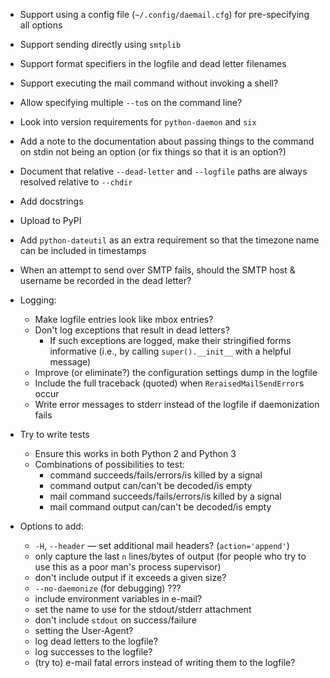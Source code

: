 - Support using a config file (`~/.config/daemail.cfg`) for pre-specifying all
  options
- Support sending directly using `smtplib`
- Support format specifiers in the logfile and dead letter filenames
- Support executing the mail command without invoking a shell?
- Allow specifying multiple `--to`s on the command line?
- Look into version requirements for `python-daemon` and `six`
- Add a note to the documentation about passing things to the command on stdin
  not being an option (or fix things so that it is an option?)
- Document that relative `--dead-letter` and `--logfile` paths are always
  resolved relative to `--chdir`
- Add docstrings
- Upload to PyPI
- Add `python-dateutil` as an extra requirement so that the timezone name can
  be included in timestamps
- When an attempt to send over SMTP fails, should the SMTP host & username be
  recorded in the dead letter?

- Logging:
    - Make logfile entries look like mbox entries?
    - Don't log exceptions that result in dead letters?
        - If such exceptions are logged, make their stringified forms
          informative (i.e., by calling `super().__init__` with a helpful
          message)
    - Improve (or eliminate?) the configuration settings dump in the logfile
    - Include the full traceback (quoted) when `ReraisedMailSendError`s occur
    - Write error messages to stderr instead of the logfile if daemonization
      fails

- Try to write tests
    - Ensure this works in both Python 2 and Python 3
    - Combinations of possibilities to test:
        - command succeeds/fails/errors/is killed by a signal
        - command output can/can't be decoded/is empty
        - mail command succeeds/fails/errors/is killed by a signal
        - mail command output can/can't be decoded/is empty

- Options to add:
    - `-H`, `--header` — set additional mail headers? (`action='append'`)
    - only capture the last `n` lines/bytes of output (for people who try to
      use this as a poor man's process supervisor)
    - don't include output if it exceeds a given size?
    - `--no-daemonize` (for debugging) ???
    - include environment variables in e-mail?
    - set the name to use for the stdout/stderr attachment
    - don't include `stdout` on success/failure
    - setting the User-Agent?
    - log dead letters to the logfile?
    - log successes to the logfile?
    - (try to) e-mail fatal errors instead of writing them to the logfile?
